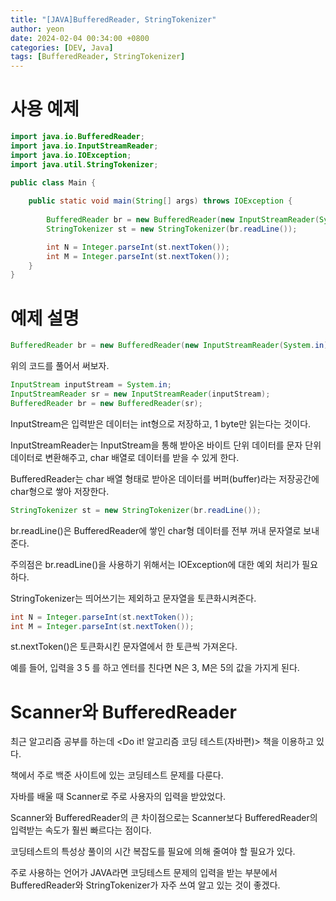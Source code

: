 ```yaml
---
title: "[JAVA]BufferedReader, StringTokenizer"
author: yeon
date: 2024-02-04 00:34:00 +0800
categories: [DEV, Java]
tags: [BufferedReader, StringTokenizer]
---
```


# 사용 예제

```java
import java.io.BufferedReader;
import java.io.InputStreamReader;
import java.io.IOException;
import java.util.StringTokenizer;

public class Main {
    
    public static void main(String[] args) throws IOException {
        
        BufferedReader br = new BufferedReader(new InputStreamReader(System.in));
        StringTokenizer st = new StringTokenizer(br.readLine());

        int N = Integer.parseInt(st.nextToken());
        int M = Integer.parseInt(st.nextToken());
    }
}
```

# 예제 설명

```java
BufferedReader br = new BufferedReader(new InputStreamReader(System.in));
```

위의 코드를 풀어서 써보자.   

```java
InputStream inputStream = System.in;
InputStreamReader sr = new InputStreamReader(inputStream);
BufferedReader br = new BufferedReader(sr);
```

InputStream은 입력받은 데이터는 int형으로 저장하고, 1 byte만 읽는다는 것이다.   

InputStreamReader는 InputStream을 통해 받아온 바이트 단위 데이터를 문자 단위 데이터로 변환해주고, char 배열로 데이터를 받을 수 있게 한다.   

BufferedReader는 char 배열 형태로 받아온 데이터를 버퍼(buffer)라는 저장공간에 char형으로 쌓아 저장한다.   

```java
StringTokenizer st = new StringTokenizer(br.readLine());
```

br.readLine()은 BufferedReader에 쌓인 char형 데이터를 전부 꺼내 문자열로 보내준다.   

주의점은 br.readLine()을 사용하기 위해서는 IOException에 대한 예외 처리가 필요하다.   

StringTokenizer는 띄어쓰기는 제외하고 문자열을 토큰화시켜준다.   

```java
int N = Integer.parseInt(st.nextToken());
int M = Integer.parseInt(st.nextToken());
```

st.nextToken()은 토큰화시킨 문자열에서 한 토큰씩 가져온다.   

예를 들어, 입력을 3 5 를 하고 엔터를 친다면 N은 3, M은 5의 값을 가지게 된다.   

# Scanner와 BufferedReader

최근 알고리즘 공부를 하는데 <Do it! 알고리즘 코딩 테스트(자바편)> 책을 이용하고 있다.   

책에서 주로 백준 사이트에 있는 코딩테스트 문제를 다룬다.   

자바를 배울 때 Scanner로 주로 사용자의 입력을 받았었다.   

Scanner와 BufferedReader의 큰 차이점으로는 Scanner보다 BufferedReader의 입력받는 속도가 훨씬 빠르다는 점이다.   

코딩테스트의 특성상 풀이의 시간 복잡도를 필요에 의해 줄여야 할 필요가 있다.   

주로 사용하는 언어가 JAVA라면 코딩테스트 문제의 입력을 받는 부분에서 BufferedReader와 StringTokenizer가 자주 쓰여 알고 있는 것이 좋겠다.   